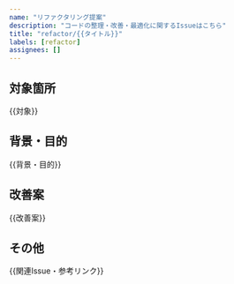 ```yaml
---
name: "リファクタリング提案"
description: "コードの整理・改善・最適化に関するIssueはこちら"
title: "refactor/{{タイトル}}"
labels: [refactor]
assignees: []
---
```


## 対象箇所
{{対象}}

## 背景・目的
{{背景・目的}}

## 改善案
{{改善案}}

## その他
{{関連Issue・参考リンク}}

